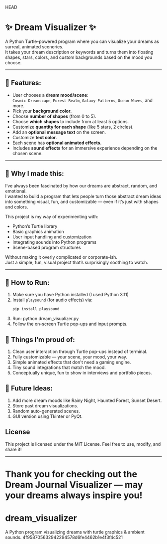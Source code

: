HEAD
# ✨ Dream Visualizer ✨

A Python Turtle-powered program where you can visualize your dreams as surreal, animated sceneries.  
It takes your dream description or keywords and turns them into floating shapes, stars, colors, and custom backgrounds based on the mood you choose.  

---

## 📌 Features:
- User chooses a **dream mood/scene**:  
  `Cosmic Dreamscape`, `Forest Realm`, `Galaxy Patterns`, `Ocean Waves`, and more.
- Pick your **background color**.
- Choose **number of shapes** (from 0 to 5).
- Choose **which shapes** to include from at least 5 options.
- Customize **quantity for each shape** (like 5 stars, 2 circles).
- Add an **optional message text** on the screen.
- Customize **text color**.
- Each scene has **optional animated effects**.
- Includes **sound effects** for an immersive experience depending on the chosen scene.

---

## 📌 Why I made this:

I’ve always been fascinated by how our dreams are abstract, random, and emotional.  
I wanted to build a program that lets people turn those abstract dream ideas into something visual, fun, and customizable — even if it’s just with shapes and colors.  

This project is my way of experimenting with:
- Python’s Turtle library
- Basic graphics animation
- User input handling and customization
- Integrating sounds into Python programs
- Scene-based program structures

Without making it overly complicated or corporate-ish.  
Just a simple, fun, visual project that’s surprisingly soothing to watch.

---

## 📌 How to Run:

1. Make sure you have Python installed (I used Python 3.11)
2. Install `playsound` (for audio effects) via:
   ```bash
   pip install playsound
3. Run:
   python dream_visualizer.py
4. Follow the on-screen Turtle pop-ups and input prompts.

## 📌 Things I’m proud of:
1. Clean user interaction through Turtle pop-ups instead of terminal.
2. Fully customizable — your scene, your mood, your way.
3. Simple animated effects that don't need a gaming engine.
4. Tiny sound integrations that match the mood.
5. Conceptually unique, fun to show in interviews and portfolio pieces.

## 📌 Future Ideas:
1. Add more dream moods like Rainy Night, Haunted Forest, Sunset Desert.
2. Store past dream visualizations.
3. Random auto-generated scenes.
4. GUI version using Tkinter or PyQt.


## License

This project is licensed under the MIT License. Feel free to use, modify, and share it!

---

Thank you for checking out the Dream Journal Visualizer — may your dreams always inspire you!
=======
# dream_visualizer
A Python program visualizing dreams with turtle graphics &amp; ambient sounds.
4f958705632942294578d6fe4462b1e4f3f4c521
